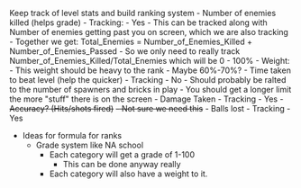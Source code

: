  Keep track of level stats and build ranking system
	- Number of enemies killed (helps grade)
		- Tracking:
			- Yes
		- This can be tracked along with Number of enemies getting past you on screen, which we are also tracking
		- Together we get: Total_Enemies = Number_of_Enemies_Killed + Number_of_Enemies_Passed 
		- So we only need to really track Number_of_Enemies_Killed/Total_Enemies which will be 0 - 100%
		- Weight:
			- This weight should be heavy to the rank
			- Maybe 60%-70%?
	- Time taken to beat level (help the quicker)
		- Tracking
			- No
		- Should probably be ralted to the number of spawners and bricks in play
			- You should get a longer limit the more "stuff" there is on the screen
	- Damage Taken
		- Tracking
			- Yes
	- ~~Accuracy? (Hits/shots fired)~~
		~~- Not sure we need this~~
	- Balls lost
		- Tracking
			- Yes
- Ideas for formula for ranks
	- Grade system like NA school
		- Each category will get a grade of 1-100
			- This can be done anyway really
		- Each category will also have a weight to it.